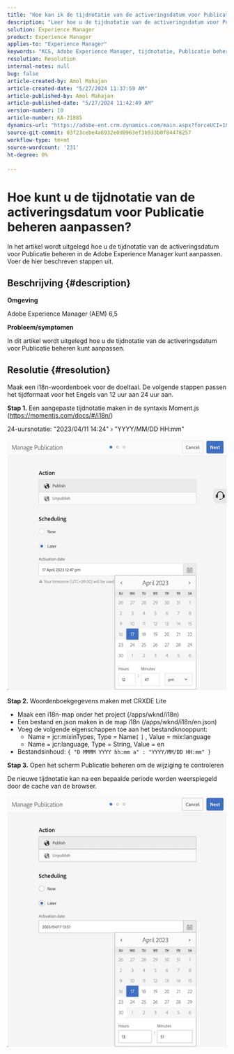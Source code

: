 ```yaml
---
title: "Hoe kan ik de tijdnotatie van de activeringsdatum voor Publicatie beheren aanpassen?"
description: "Leer hoe u de tijdnotatie van de activeringsdatum voor Publicatie beheren in Adobe Experience Manager aanpast."
solution: Experience Manager
product: Experience Manager
applies-to: "Experience Manager"
keywords: "KCS, Adobe Experience Manager, tijdnotatie, Publicatie beheren"
resolution: Resolution
internal-notes: null
bug: false
article-created-by: Amol Mahajan
article-created-date: "5/27/2024 11:37:59 AM"
article-published-by: Amol Mahajan
article-published-date: "5/27/2024 11:42:49 AM"
version-number: 10
article-number: KA-21885
dynamics-url: "https://adobe-ent.crm.dynamics.com/main.aspx?forceUCI=1&pagetype=entityrecord&etn=knowledgearticle&id=4b9e078b-1d1c-ef11-840b-6045bd026dc7"
source-git-commit: 03f23cebe4a6932e0d0963ef3b933b0f84478257
workflow-type: tm+mt
source-wordcount: '231'
ht-degree: 0%

---
```


# Hoe kunt u de tijdnotatie van de activeringsdatum voor Publicatie beheren aanpassen?


In het artikel wordt uitgelegd hoe u de tijdnotatie van de activeringsdatum voor Publicatie beheren in de Adobe Experience Manager kunt aanpassen. Voer de hier beschreven stappen uit.

## Beschrijving {#description}


<b>Omgeving</b>

Adobe Experience Manager (AEM) 6,5

<b>Probleem/symptomen</b>

In dit artikel wordt uitgelegd hoe u de tijdnotatie van de activeringsdatum voor Publicatie beheren kunt aanpassen.


## Resolutie {#resolution}


Maak een i18n-woordenboek voor de doeltaal. De volgende stappen passen het tijdformaat voor het Engels van 12 uur aan 24 uur aan.

<b>Stap 1.</b> Een aangepaste tijdnotatie maken in de syntaxis Moment.js (https://momentjs.com/docs/#/i18n/)

24-uursnotatie: &quot;2023/04/11 14:24&quot; › &quot;YYYY/MM/DD HH:mm&quot;

![](assets/d14c64e9-53de-ed11-a7c7-6045bd006268.png)

<b>Stap 2.</b> Woordenboekgegevens maken met CRXDE Lite

- Maak een i18n-map onder het project (/apps/wknd/i18n)
- Een bestand en.json maken in de map i18n (/apps/wknd/i18n/en.json)
- Voeg de volgende eigenschappen toe aan het bestandknooppunt:
   - Name = jcr:mixinTypes, Type = Name`[` `]` , Value = mix:language
   - Name = jcr:language, Type = String, Value = en
- Bestandsinhoud: `{ "D MMMM YYYY hh:mm a" : "YYYY/MM/DD HH:mm" }`


<b>Stap 3.</b> Open het scherm Publicatie beheren om de wijziging te controleren

De nieuwe tijdnotatie kan na een bepaalde periode worden weerspiegeld door de cache van de browser.

![](assets/25f363ef-53de-ed11-a7c7-6045bd006268.png)
